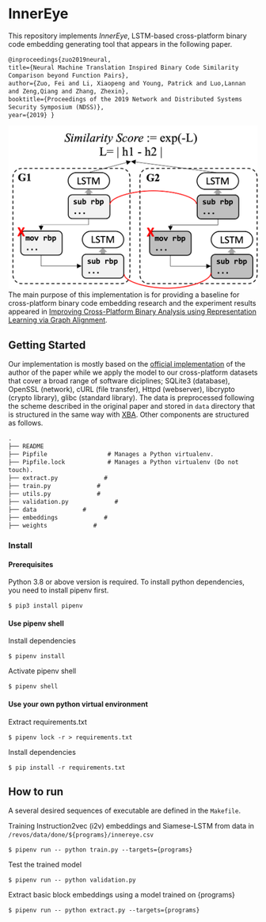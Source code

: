 # InnerEye
This repository implements *InnerEye*, LSTM-based cross-platform binary code embedding generating tool that appears in the following paper.
```
@inproceedings{zuo2019neural,
title={Neural Machine Translation Inspired Binary Code Similarity Comparison beyond Function Pairs},
author={Zuo, Fei and Li, Xiaopeng and Young, Patrick and Luo,Lannan and Zeng,Qiang and Zhang, Zhexin},
booktitle={Proceedings of the 2019 Network and Distributed Systems Security Symposium (NDSS)},
year={2019} }
```
![](./overview.png)
The main purpose of this implementation is for providing a baseline for cross-platform binary code embedding research and the experiment results appeared in [Improving Cross-Platform Binary Analysis using Representation Learning via Graph Alignment](https://github.com/yonsei-cysec/XBA).

## Getting Started
Our implementation is mostly based on the [official implementation](https://github.com/nmt4binaries/nmt4binaries.github.io/tree/master/download) of the author of the paper while we apply the model to our cross-platform datasets that cover a broad range of software diciplines; SQLite3 (database), OpenSSL (network), cURL (file transfer), Httpd (webserver), libcrypto (crypto library), glibc (standard library). The data is preprocessed following the scheme described in the original paper and stored in `data` directory that is structured in the same way with [XBA](https://github.com/yonsei-cysec/XBA). Other components are structured as follows.

    .
    ├── README
    ├── Pipfile                 # Manages a Python virtualenv.
    ├── Pipfile.lock            # Manages a Python virtualenv (Do not touch).
    ├── extract.py             # 
    ├── train.py             #  
    ├── utils.py             #  
    ├── validation.py             #  
    ├── data             # 
    ├── embeddings             # 
    ├── weights             # 

### Install 
#### Prerequisites
Python 3.8 or above version is required. To install python dependencies, you need to install pipenv first.
```shellsciprt
$ pip3 install pipenv
```

#### Use pipenv shell

Install dependencies
```shellscript
$ pipenv install
```

Activate pipenv shell
```shellscript
$ pipenv shell
```

#### Use your own python virtual environment

Extract requirements.txt
```shellscript
$ pipenv lock -r > requirements.txt
```

Install dependencies
```shellscript
$ pip install -r requirements.txt
```

## How to run
A several desired sequences of executable are defined in the `Makefile`. 

Training Instruction2vec (i2v) embeddings and Siamese-LSTM from data in `/revos/data/done/${programs}/innereye.csv` 
```shellscript
$ pipenv run -- python train.py --targets={programs}
```

Test the trained model
```shellscript
$ pipenv run -- python validation.py
```

Extract basic block embeddings using a model trained on {programs}
```shellscript
$ pipenv run -- python extract.py --targets={programs}
```
